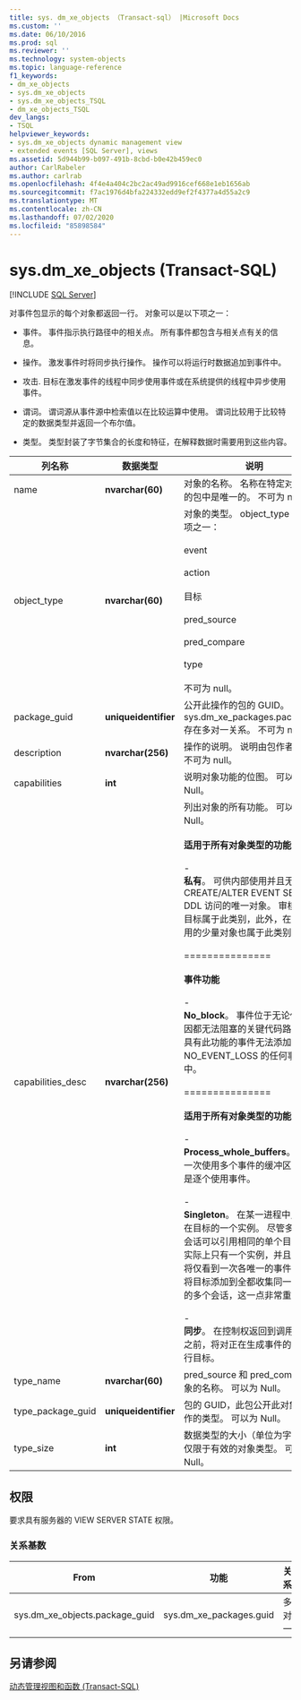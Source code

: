 ```yaml
---
title: sys. dm_xe_objects （Transact-sql） |Microsoft Docs
ms.custom: ''
ms.date: 06/10/2016
ms.prod: sql
ms.reviewer: ''
ms.technology: system-objects
ms.topic: language-reference
f1_keywords:
- dm_xe_objects
- sys.dm_xe_objects
- sys.dm_xe_objects_TSQL
- dm_xe_objects_TSQL
dev_langs:
- TSQL
helpviewer_keywords:
- sys.dm_xe_objects dynamic management view
- extended events [SQL Server], views
ms.assetid: 5d944b99-b097-491b-8cbd-b0e42b459ec0
author: CarlRabeler
ms.author: carlrab
ms.openlocfilehash: 4f4e4a404c2bc2ac49ad9916cef668e1eb1656ab
ms.sourcegitcommit: f7ac1976d4bfa224332edd9ef2f4377a4d55a2c9
ms.translationtype: MT
ms.contentlocale: zh-CN
ms.lasthandoff: 07/02/2020
ms.locfileid: "85898584"
---
```

# <a name="sysdm_xe_objects-transact-sql"></a>sys.dm_xe_objects (Transact-SQL)
[!INCLUDE [SQL Server](../../includes/applies-to-version/sqlserver.md)]

  对事件包显示的每个对象都返回一行。 对象可以是以下项之一：  
  
-   事件。 事件指示执行路径中的相关点。 所有事件都包含与相关点有关的信息。  
  
-   操作。 激发事件时将同步执行操作。 操作可以将运行时数据追加到事件中。  
  
-   攻击. 目标在激发事件的线程中同步使用事件或在系统提供的线程中异步使用事件。  
  
-   谓词。 谓词源从事件源中检索值以在比较运算中使用。 谓词比较用于比较特定的数据类型并返回一个布尔值。  
  
-   类型。 类型封装了字节集合的长度和特征，在解释数据时需要用到这些内容。  

 |列名称|数据类型|说明|  
|-----------------|---------------|-----------------|  
|name|**nvarchar(60)**|对象的名称。 名称在特定对象类型的包中是唯一的。 不可为 null。|  
|object_type|**nvarchar(60)**|对象的类型。 object_type 是以下项之一：<br /><br /> event<br /><br /> action<br /><br /> 目标<br /><br /> pred_source<br /><br /> pred_compare<br /><br /> type<br /><br /> 不可为 null。|  
|package_guid|**uniqueidentifier**|公开此操作的包的 GUID。 与 sys.dm_xe_packages.package_id 存在多对一关系。 不可为 null。|  
|description|**nvarchar(256)**|操作的说明。 说明由包作者设置。 不可为 null。|  
|capabilities|**int**|说明对象功能的位图。 可以为 Null。|  
|capabilities_desc|**nvarchar(256)**|列出对象的所有功能。 可以为 Null。<br /><br /> **适用于所有对象类型的功能**<br /><br /> -<br />                                **私有**。 可供内部使用并且无法通过 CREATE/ALTER EVENT SESSION DDL 访问的唯一对象。 审核事件和目标属于此类别，此外，在内部使用的少量对象也属于此类别。<br /><br /> ===============<br /><br /> **事件功能**<br /><br /> -<br />                                **No_block**。 事件位于无论任何原因都无法阻塞的关键代码路径中。 具有此功能的事件无法添加到指定 NO_EVENT_LOSS 的任何事件会话中。<br /><br /> ===============<br /><br /> **适用于所有对象类型的功能**<br /><br /> -<br />                                **Process_whole_buffers**。 目标一次使用多个事件的缓冲区，而不是逐个使用事件。<br /><br /> -<br />                        **Singleton**。 在某一进程中只能存在目标的一个实例。 尽管多个事件会话可以引用相同的单个目标，但实际上只有一个实例，并且该实例将仅看到一次各唯一的事件。 如果将目标添加到全都收集同一个事件的多个会话，这一点非常重要。<br /><br /> -<br />                                **同步**。 在控制权返回到调用代码行之前，将对正在生成事件的线程执行目标。|  
|type_name|**nvarchar(60)**|pred_source 和 pred_compare 对象的名称。 可以为 Null。|  
|type_package_guid|**uniqueidentifier**|包的 GUID，此包公开此对象所操作的类型。 可以为 Null。|  
|type_size|**int**|数据类型的大小（单位为字节）。 仅限于有效的对象类型。 可以为 Null。|  
  
## <a name="permissions"></a>权限  
 要求具有服务器的 VIEW SERVER STATE 权限。  
  
### <a name="relationship-cardinalities"></a>关系基数  
  
|From|功能|关系|  
|----------|--------|------------------|  
|sys.dm_xe_objects.package_guid|sys.dm_xe_packages.guid|多对一|  
  
## <a name="see-also"></a>另请参阅  
 [动态管理视图和函数 (Transact-SQL)](~/relational-databases/system-dynamic-management-views/system-dynamic-management-views.md)  
  
  

